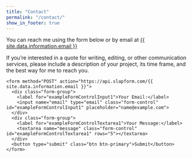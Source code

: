 ```yaml
---
title: "Contact"
permalink: "/contact/"
show_in_footer: true
---
```


<div class="row">
  <div class="col-sm-10">
<p>
  You can reach me using the form below or by email at <a href="mailto:{{ site.data.information.email }}">{{ site.data.information.email }}</a>
</p>

<p>
If you’re interested in a quote for writing, editing, or other communication services, please include a description of your project, its time frame, and the best way for me to reach you.
</p>

    <form method="POST" action="https://api.slapform.com/{{ site.data.information.email }}">
      <div class="form-group">
        <label for="exampleFormControlInput1">Your Email:</label>
        <input name="email" type="email" class="form-control" id="exampleFormControlInput1" placeholder="name@example.com">
      </div>
      <div class="form-group">
        <label for="exampleFormControlTextarea1">Your Message:</label>
        <textarea name="message" class="form-control" id="exampleFormControlTextarea1" rows="5"></textarea>
      </div>
      <button type="submit" class="btn btn-primary">Submit</button>
    </form>

  </div>

</div>
